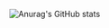 ![Anurag's GitHub stats](https://github-readme-stats.vercel.app/api?username=dokimkhanh&show_icons=true&theme=radical)
